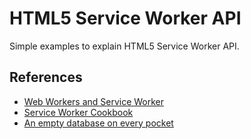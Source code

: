 # HTML5 Service Worker API

Simple examples to explain HTML5 Service Worker API.

## References

- [Web Workers and Service Worker](https://s3-sa-east-1.amazonaws.com/thedevconf/presentations/TDC2019SP/modernweb/CIN-0263_2019-07-08T124437_Web%20Workers%20e%20Service%20Workers.pdf)
- [Service Worker Cookbook](https://serviceworke.rs/)
- [An empty database on every pocket](https://www.youtube.com/watch?v=_DuwZSXEwDg)
